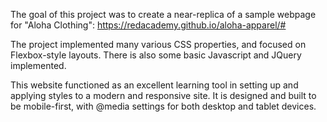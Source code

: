 The goal of this project was to create a near-replica of a sample webpage for "Aloha Clothing": https://redacademy.github.io/aloha-apparel/#

The project implemented many various CSS properties, and focused on Flexbox-style layouts. There is also some
basic Javascript and JQuery implemented. 

This website functioned as an excellent learning tool in setting up and applying styles
to a modern and responsive site. It is designed and built to be mobile-first, with @media settings
for both desktop and tablet devices. 
